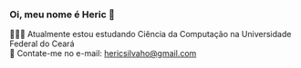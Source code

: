 ### Oi, meu nome é Heric 👋
👨🏻‍💻 Atualmente estou estudando Ciência da Computação na Universidade Federal do Ceará <br>
📧 Contate-me no e-mail: hericsilvaho@gmail.com<br>

